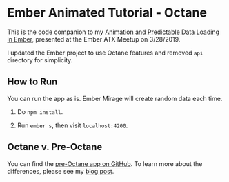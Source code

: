# Ember Animated Tutorial - Octane

This is the code companion to my [Animation and Predictable Data Loading in Ember](https://crunchingnumbers.live/2019/04/02/animation-and-predictable-data-loading-in-ember/), presented at the Ember ATX Meetup on 3/28/2019.

I updated the Ember project to use Octane features and removed `api` directory for simplicity.

## How to Run

You can run the app as is. Ember Mirage will create random data each time.

1. Do `npm install`.

2. Run `ember s`, then visit `localhost:4200`.

## Octane v. Pre-Octane

You can find the [pre-Octane app on GitHub](https://github.com/ijlee2/ember-animated-tutorial). To learn more about the differences, please see my [blog post](https://crunchingnumbers.live/2019/12/23/rewriting-apps-in-ember-octane/).